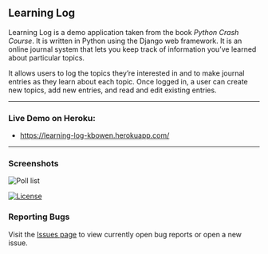 ## Learning Log

Learning Log is a demo application taken from the book _Python Crash Course_.
It is written in Python using the Django web framework. It is an  online journal system that lets you keep track of information you’ve learned about particular topics.
<p>
It allows users to log the topics they’re interested in and to make journal entries as
they learn about each topic. Once logged in, a user can create new topics, add new entries, and read
and edit existing entries.</p>

---
### Live Demo on Heroku: 
- https://learning-log-kbowen.herokuapp.com/

---
### Screenshots
![Poll list](https://github.com/kevinbowen777/learning_log/blob/master/images/learning_log_home.png)



[![License](https://img.shields.io/badge/license-MIT-green)](https://github.com/kevinbowen777/learning_log/blob/master/LICENSE) 


### Reporting Bugs                                                              
                                                                                 
   Visit the [Issues page](https://github.com/kevinbowen777/learning_log/issues)
      to view currently open bug reports or open a new issue.
